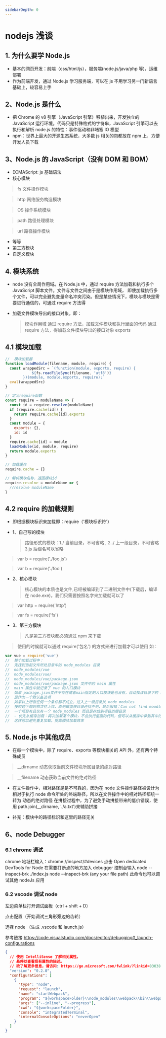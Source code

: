 ```yaml
---
sidebarDepth: 0
---
```


# nodejs 浅谈

## 1. 为什么要学 Node.js

- 基本的网页开发：前端（css/html/js），服务端(node.js/java/php 等)，运维部署
- 作为前端开发，通过 Node.js 学习服务端，可以在 js 不用学习另一门新语言基础上，较容易上手

## 2、Node.js 是什么

- 把 Chrome 的 v8 引擎（JavaScript 引擎）移植出来，开发独立的 JavaScript 运行环境。代码只是特殊格式的字符串，JavaScript 引擎可以去执行和解析
  node.js 的特性：事件驱动和非堵塞 IO 模型
- npm：世界上最大的开源生态系统，大多数 js 相关的包都放在 npm 上，方便开发人员下载

## 3、Node.js 的 JavaScript（没有 DOM 和 BOM）

- ECMAScript: js 基础语法
- 核心模块

> fs 文件操作模块

> http 网络服务构造模块

> OS 操作系统模块

> path 路径处理模块

> url 路径操作模块

- 等等
- 第三方模块
- 自定义模块

## 4. 模块系统

- node 没有全局作用域。在 Node.js 中，通过 require 方法加载和执行多个 JavaScript 脚本文件。文件与文件之间由于是模块作用域，
  即使加载执行多个文件，可以完全避免变量命名冲突污染。但是某些情况下，模块与模块是需要进行通信的，可通过 require 方法得

- 加载文件模块导出的接口对象。即：
  > 模块作用域
  > 通过 require 方法，加载文件模块和执行里面的代码
  > 通过 require 方法，得加载文件模块导出的接口对象 exports

## 4.1 模块加载

```javascript
//  模块加载器
function loadModule(filename, module, require) {
  const wrappedSrc = `(function(module, exports, require) {
			${fs.readFileSync(filename, 'utf8')}
		})(module, module.exports, require);`
  eval(wrappedSrc)
}

// 定义require函数
const require = moduleName => {
  const id = require.resolve(moduleName)
  if (require.cache[id]) {
    return require.cache[id].exports
  }
  const module = {
    exports: {},
    id: id
  }
  require.cache[id] = module
  loadModule(id, module, require)
  return module.exports
}

// 加载缓存
require.cache = {}

// 解析模块名称，返回模块id
require.resolve = moduleName => {
  //resolve moduleName
}
```

## 4.2 require 的加载规则

- 即根据模块标识来加载即：require（'模块标识符'）

- 1、自己写的模块
  > 路径形式的模块：1./ 当前目录，不可省略 , 2../ 上一级目录，不可省略 3.js 后缀名可以省略

> var b = require('./foo.js')

> var b = require('./foo')

- 2、核心模块
  > 核心模块的本质也是文件,已经被编译到了二进制文件中(下载后，编译在 node.exe)，我们只需要按照名字来加载就可以了

> var http = require('http')

> var fs = require('fs')

- 3、第三方模块
  > 凡是第三方模块都必须通过 npm 来下载

> 使用的时候就可以通过 require('包名') 的方式来进行加载才可以使用
> 如：

```javascript
var vue = require('vue')
//  整个加载过程中：
//  先找到当前文件所处目录中的 node_modules 目录
//  node_modules/vue
//  node_modules/vue/
//  node_modules/vue/package.json
//  node_modules/vue/package.json 文件中的 main 属性
//  main 属性中就记录了 vue 的入口模块
//  如果 package.json文件不存在或者main指定的入口模块是也没有，自动找该目录下的 index.js，index.js
//  是作为一个默认备选项
//  如果以上所有任何一个条件都不成立，进入上一级目录找 node_modules
//  按照这个规则依次往上找，直到磁盘根目录还找不到，最后报错：Can not find moudle xxx
//  一个项目有且仅有一个 node_modules 而且是存放到项目的根目录
//  - 优先从缓存加载：再次加载某个模块，不会执行里面的代码，但可以从缓存中拿到其中的接口对象，
//  这样可以避免重复加载，提高模块加载效率
```

## 5. Node.js 中其他成员

- 在每一个模块中，除了 require、exports 等模块相关的 API 外，还有两个特殊成员

> \_\_dirname 动态获取当前文件模块所属目录的绝对路径

> \_\_filename 动态获取当前文件的绝对路径

- 在文件操作中，相对路径是是不可靠的，因为在 node 文件操作路径被设计为相对于执行 node 命令所处的终端路径，所以在文件操作中的相对路径都统一转为 动态的绝对路径
  在拼接过程中，为了避免手动拼接带来的低价错误，使用 path.join(\_\_dirname, './a.txt')来辅助拼接

- 补充：模块中的路径标识和这里的路径无关

## 6、node Debugger

### 6.1 chrome 调试

chrome 地址栏输入：chrome://inspect/#devices
点击 Open dedicated DevTools for Node
在需要打断点的地方加入 debugger
控制台输入 node --inspect-brk ./index.js
node --inspect-brk (any your file path) 此命令也可以调试其他 nodeJs 应用

### 6.2 vscode 调试 node

左边菜单栏打开调试面板（ctrl + shift + D）

点击配置（开始调试三角形旁边的齿轮）

选择 node （生成 .vscode 和 launch.js）

参考链接 https://code.visualstudio.com/docs/editor/debugging#_launch-configurations

```json
{
  // 使用 IntelliSense 了解相关属性。
  // 悬停以查看现有属性的描述。
  // 欲了解更多信息，请访问: https://go.microsoft.com/fwlink/?linkid=830387
  "version": "0.2.0",
  "configurations": [
    {
      "type": "node",
      "request": "launch",
      "name": "startWebpack",
      "program": "${workspaceFolder}\\node_modules\\webpack\\bin\\webpack.js",
      "args": ["--inline", "--progress"],
      "cwd": "${workspaceFolder}",
      "console": "integratedTerminal",
      "internalConsoleOptions": "neverOpen"
    }
  ]
}
```
